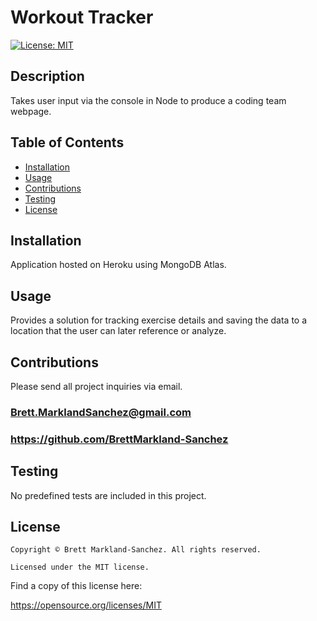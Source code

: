 
  # Workout Tracker
  [![License: MIT](https://img.shields.io/badge/License-MIT-yellow.svg)](https://opensource.org/licenses/MIT)
  ## Description
  Takes user input via the console in Node to produce a coding team webpage.
  ## Table of Contents
  - [Installation](#installation)
  - [Usage](#usage)
  - [Contributions](#contributions)
  - [Testing](#testing)
  - [License](#license)
  ## Installation
  Application hosted on Heroku using MongoDB Atlas.
  ## Usage
  Provides a solution for tracking exercise details and saving the data to a location that the user can later reference or analyze.
  ## Contributions
  Please send all project inquiries via email.
  ### Brett.MarklandSanchez@gmail.com
  ### https://github.com/BrettMarkland-Sanchez
  ## Testing
  No predefined tests are included in this project.
  ## License
  
    Copyright © Brett Markland-Sanchez. All rights reserved.

    Licensed under the MIT license.

      

  Find a copy of this license here:

  https://opensource.org/licenses/MIT
  